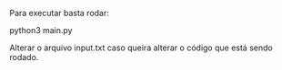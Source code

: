 Para executar basta rodar:

python3 main.py

Alterar o arquivo input.txt caso queira alterar o código que está sendo rodado.


